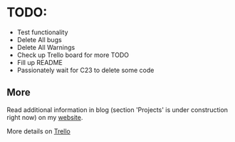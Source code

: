 # TODO:
- Test functionality
- Delete All bugs
- Delete All Warnings
- Check up Trello board for more TODO
- Fill up README
- Passionately wait for C23 to delete some code

## More
Read additional information in blog (section 'Projects' is under construction right now) on my [website](https://oleglnk.pages.dev/posts/).

More details on [Trello](https://trello.com/b/EYPq4MrP)
